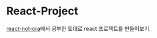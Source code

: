 # React-Project

[react-not-cra](https://github.com/deeeeno/react-not-cra)에서 공부한 토대로 react 프로젝트를 만들어보기.
